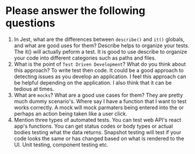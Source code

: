# Please answer the following questions

1.  In Jest, what are the differences between `describe()` and `it()` globals, and what are good uses for them? Describe helps to organize your tests. The it() will actually peform a test. It is good to use describe to organize your code into different categories such as paths and files. 
2.  What is the point of `Test Driven Development`? What do you think about this approach? To write test then code. It could be a good approach to detecting issues as you develop an application. I feel this approach can be helpful depending on the application. I also think that it can be tedious at times. 
3.  What are `mocks`? What are a good use cases for them? They are pretty much dummy scenario's. Where say I have a function that I want to test works correctly. A mock will mock parmaters being entered into the or perhaps an action being taken like a user click. 
4.  Mention three types of automated tests. You can test web API's react app's functions.  You can get status codes  or body types or actual bodies testing what the data returns. Snapshot testing will test if your code looks the same or has changed based on what is rendered to the UI. Unit testing, component testing etc. 
